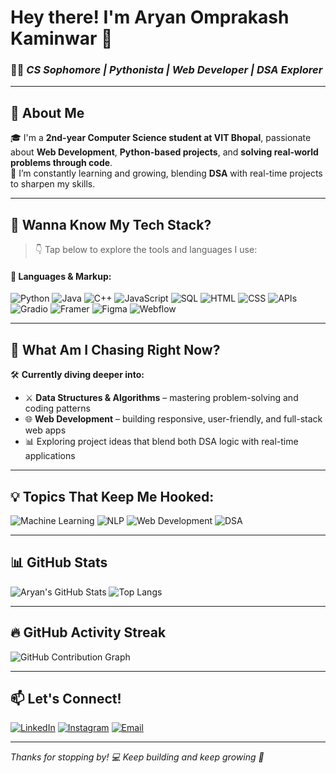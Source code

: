 # Hey there! I'm Aryan Omprakash Kaminwar 👋  
### 🧑‍💻 *CS Sophomore | Pythonista | Web Developer | DSA Explorer*

---

## 🚀 About Me
🎓 I'm a **2nd-year Computer Science student at VIT Bhopal**, passionate about **Web Development**, **Python-based projects**, and **solving real-world problems through code**.  
🧠 I’m constantly learning and growing, blending **DSA** with real-time projects to sharpen my skills.

---

## 💬 Wanna Know My Tech Stack?
> 👇 Tap below to explore the tools and languages I use:

#### 🚀 Languages & Markup:
![Python](https://img.shields.io/badge/-Python-FFD43B?style=for-the-badge&logo=python&logoColor=black)
![Java](https://img.shields.io/badge/-Java-ED8B00?style=for-the-badge&logo=java&logoColor=white)
![C++](https://img.shields.io/badge/-C++-00599C?style=for-the-badge&logo=c%2b%2b&logoColor=white)
![JavaScript](https://img.shields.io/badge/-JavaScript-F7DF1E?style=for-the-badge&logo=javascript&logoColor=black)
![SQL](https://img.shields.io/badge/-SQL-4479A1?style=for-the-badge&logo=postgresql&logoColor=white)
![HTML](https://img.shields.io/badge/-HTML-E34F26?style=for-the-badge&logo=html5&logoColor=white)
![CSS](https://img.shields.io/badge/-CSS-1572B6?style=for-the-badge&logo=css3&logoColor=white)
![APIs](https://img.shields.io/badge/-FastAPI-009688?style=for-the-badge&logo=fastapi&logoColor=white)
![Gradio](https://img.shields.io/badge/-Gradio-6DA55F?style=for-the-badge)
![Framer](https://img.shields.io/badge/-Framer-0055FF?style=for-the-badge&logo=framer&logoColor=white)
![Figma](https://img.shields.io/badge/-Figma-F24E1E?style=for-the-badge&logo=figma&logoColor=white)
![Webflow](https://img.shields.io/badge/-Webflow-4353FF?style=for-the-badge&logo=webflow&logoColor=white)

---

## 🌱 What Am I Chasing Right Now?
🛠 **Currently diving deeper into:**
- ⚔️ **Data Structures & Algorithms** – mastering problem-solving and coding patterns  
- 🌐 **Web Development** – building responsive, user-friendly, and full-stack web apps  
- 📊 Exploring project ideas that blend both DSA logic with real-time applications

---

## 💡 Topics That Keep Me Hooked:
![Machine Learning](https://img.shields.io/badge/Machine_Learning-FF6F00?style=for-the-badge&logo=tensorflow&logoColor=white)
![NLP](https://img.shields.io/badge/NLP-4285F4?style=for-the-badge&logo=google&logoColor=white)
![Web Development](https://img.shields.io/badge/Web_Development-61DAFB?style=for-the-badge&logo=react&logoColor=black)
![DSA](https://img.shields.io/badge/DSA-1E90FF?style=for-the-badge&logo=leetcode&logoColor=white)

---

## 📊 GitHub Stats
![Aryan's GitHub Stats](https://github-readme-stats.vercel.app/api?username=ARI-create193&show_icons=true&theme=tokyonight&border_radius=15&hide_border=false)  ![Top Langs](https://github-readme-stats.vercel.app/api/top-langs/?username=ARI-create193&layout=compact&theme=tokyonight&border_radius=15)

---

## 🔥 GitHub Activity Streak
![GitHub Contribution Graph](https://github-readme-activity-graph.vercel.app/graph?username=ARI-create193&theme=react-dark)

---

## 📫 Let's Connect!
[![LinkedIn](https://img.shields.io/badge/LinkedIn-0A66C2?style=for-the-badge&logo=linkedin&logoColor=white)](https://www.linkedin.com/in/aryan-omprakash-kaminwar-0b226328a/)
[![Instagram](https://img.shields.io/badge/Instagram-E4405F?style=for-the-badge&logo=instagram&logoColor=white)](https://www.instagram.com/iykyk_aarryyaan/)
[![Email](https://img.shields.io/badge/Email-D14836?style=for-the-badge&logo=gmail&logoColor=white)](mailto:aryankaminwar@gmail.com)

---

_Thanks for stopping by! 💻 Keep building and keep growing 🚀_
